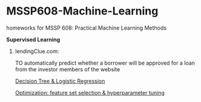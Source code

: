 # MSSP608-Machine-Learning
homeworks for MSSP 608: Practical Machine Learning Methods

**Supervised Learning**

1. lendingClue.com:

    TO automatically predict whether a borrower will be approved for a loan from the investor members of the website

    [Decision Tree & Logistic Regression](https://colab.research.google.com/drive/1XJe_D75uy8QhSXcSBqm4q6Ofw5oR7tN3)

    [Optimization: feature set selection & hyperparameter tuning](https://colab.research.google.com/drive/1leuA7UPVccjtrEs6nh-IA2Rl-pV8uUMb)
